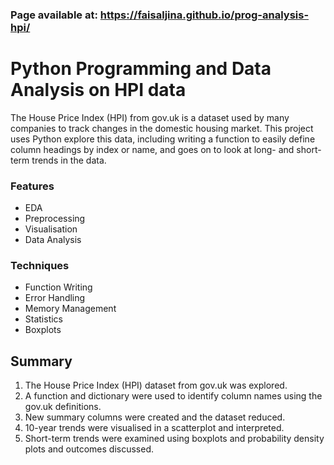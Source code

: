 ### **Page available at: https://faisaljina.github.io/prog-analysis-hpi/**
#

# Python Programming and Data Analysis on HPI data

The House Price Index (HPI) from gov.uk is a dataset used by many companies to track changes in the domestic housing market. This project uses Python explore this data, including writing a function to easily define column headings by index or name, and goes on to look at long- and short-term trends in the data.

### Features
- EDA
- Preprocessing
- Visualisation
- Data Analysis

### Techniques
- Function Writing
- Error Handling
- Memory Management
- Statistics
- Boxplots

## Summary
1. The House Price Index (HPI) dataset from gov.uk was explored.
2. A function and dictionary were used to identify column names using the gov.uk definitions.
3. New summary columns were created and the dataset reduced.
4. 10-year trends were visualised in a scatterplot and interpreted.
5. Short-term trends were examined using boxplots and probability density plots and outcomes discussed.
